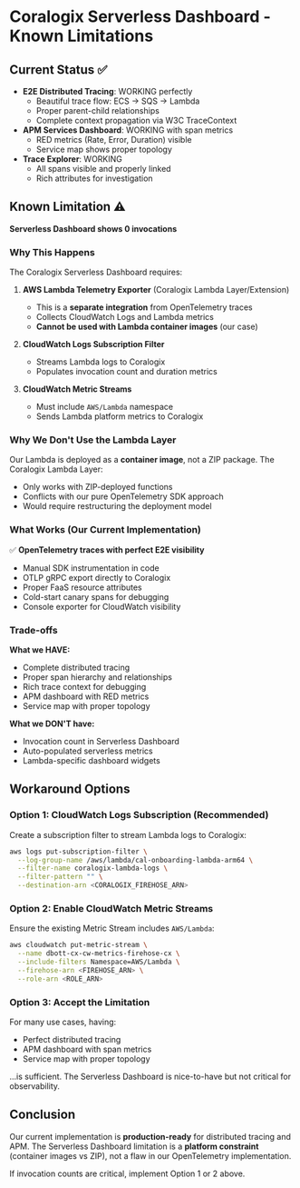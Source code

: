 # Coralogix Serverless Dashboard - Known Limitations

## Current Status ✅
- **E2E Distributed Tracing**: WORKING perfectly
  - Beautiful trace flow: ECS → SQS → Lambda
  - Proper parent-child relationships
  - Complete context propagation via W3C TraceContext
- **APM Services Dashboard**: WORKING with span metrics
  - RED metrics (Rate, Error, Duration) visible
  - Service map shows proper topology
- **Trace Explorer**: WORKING
  - All spans visible and properly linked
  - Rich attributes for investigation

## Known Limitation ⚠️
**Serverless Dashboard shows 0 invocations**

### Why This Happens
The Coralogix Serverless Dashboard requires:
1. **AWS Lambda Telemetry Exporter** (Coralogix Lambda Layer/Extension)
   - This is a **separate integration** from OpenTelemetry traces
   - Collects CloudWatch Logs and Lambda metrics
   - **Cannot be used with Lambda container images** (our case)
   
2. **CloudWatch Logs Subscription Filter**
   - Streams Lambda logs to Coralogix
   - Populates invocation count and duration metrics
   
3. **CloudWatch Metric Streams**
   - Must include `AWS/Lambda` namespace
   - Sends Lambda platform metrics to Coralogix

### Why We Don't Use the Lambda Layer
Our Lambda is deployed as a **container image**, not a ZIP package. The Coralogix Lambda Layer:
- Only works with ZIP-deployed functions
- Conflicts with our pure OpenTelemetry SDK approach
- Would require restructuring the deployment model

### What Works (Our Current Implementation)
✅ **OpenTelemetry traces with perfect E2E visibility**
- Manual SDK instrumentation in code
- OTLP gRPC export directly to Coralogix
- Proper FaaS resource attributes
- Cold-start canary spans for debugging
- Console exporter for CloudWatch visibility

### Trade-offs
**What we HAVE:**
- Complete distributed tracing
- Proper span hierarchy and relationships
- Rich trace context for debugging
- APM dashboard with RED metrics
- Service map with proper topology

**What we DON'T have:**
- Invocation count in Serverless Dashboard
- Auto-populated serverless metrics
- Lambda-specific dashboard widgets

## Workaround Options

### Option 1: CloudWatch Logs Subscription (Recommended)
Create a subscription filter to stream Lambda logs to Coralogix:
```bash
aws logs put-subscription-filter \
  --log-group-name /aws/lambda/cal-onboarding-lambda-arm64 \
  --filter-name coralogix-lambda-logs \
  --filter-pattern "" \
  --destination-arn <CORALOGIX_FIREHOSE_ARN>
```

### Option 2: Enable CloudWatch Metric Streams
Ensure the existing Metric Stream includes `AWS/Lambda`:
```bash
aws cloudwatch put-metric-stream \
  --name dbott-cx-cw-metrics-firehose-cx \
  --include-filters Namespace=AWS/Lambda \
  --firehose-arn <FIREHOSE_ARN> \
  --role-arn <ROLE_ARN>
```

### Option 3: Accept the Limitation
For many use cases, having:
- Perfect distributed tracing
- APM dashboard with span metrics
- Service map with proper topology

...is sufficient. The Serverless Dashboard is nice-to-have but not critical for observability.

## Conclusion
Our current implementation is **production-ready** for distributed tracing and APM.
The Serverless Dashboard limitation is a **platform constraint** (container images vs ZIP),
not a flaw in our OpenTelemetry implementation.

If invocation counts are critical, implement Option 1 or 2 above.

